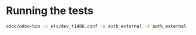 # Running the tests
```sh
odoo/odoo-bin -c etc/dev_t1486.conf -u auth_external -i auth_external --test-tags=auth_external --stop-after-init
```

